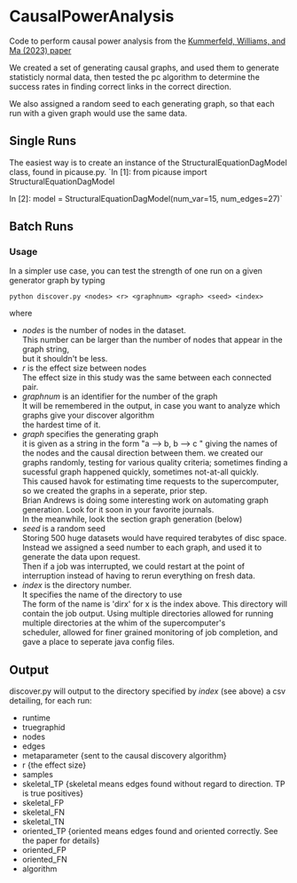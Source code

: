 # CausalPowerAnalysis

Code to perform causal power analysis from the [Kummerfeld, Williams, and Ma (2023) paper](https://link.springer.com/article/10.1007/s41060-023-00399-4.)

We created a set of generating causal graphs, and used them to generate statisticly normal data,
then tested the pc algorithm to determine the success rates in finding correct links in the correct direction.

We also assigned a random seed to each generating graph, so that each run with a given graph would use the same data.

## Single Runs

The easiest way is to create an  instance of the StructuralEquationDagModel class, found in picause.py.
`In [1]: from picause import StructuralEquationDagModel

In [2]: model = StructuralEquationDagModel(num_var=15, num_edges=27)`


## Batch Runs

### Usage
In a simpler use case, you can test the strength of one run on a given generator graph by typing

`python discover.py <nodes> <r> <graphnum> <graph> <seed> <index>`

where 
+ *nodes* is the number of nodes in the dataset.  
  This number can be larger than the number of nodes that appear in the graph string,  
  but it shouldn't be less.
+ *r* is the effect size between nodes  
  The effect size in this study was the same between each connected pair.
+ *graphnum* is an identifier for the number of the graph  
  It will be remembered in the output, in case you want to analyze which graphs give your discover algorithm  
  the hardest time of it.
+ *graph* specifies the generating graph  
   it is given as a  string in the form "a --> b, b --> c " giving the names of the nodes and the causal direction between them.
   we created our graphs randomly, testing for various quality criteria; sometimes finding a sucessful graph happened quickly, sometimes not-at-all quickly.  
   This caused havok for estimating time requests to the supercomputer, so we created the graphs in a seperate, prior step.   
   Brian Andrews is doing some interesting work on automating graph generation. Look for it soon in your favorite journals.  
   In the meanwhile, look the section graph generation (below)
+ *seed* is a random seed  
   Storing 500 huge datasets would have required terabytes of disc space.  
   Instead we assigned a seed number to each graph, and used it to generate the data upon request.  
   Then if a job was interrupted, we could restart at the point of interruption instead of having 
   to rerun everything on fresh data.
+ *index* is the directory number.  
   It specifies the name of the directory to use  
   The form of the name is 'dirx' for x is the index above.
   This directory will contain the job output. 
   Using multiple directories allowed for running multiple directories at the whim of the supercomputer's  
   scheduler, allowed for finer grained monitoring of job completion, and gave a place to seperate java config files.

## Output

discover.py will output to the directory specified by *index* (see above) a csv detailing, for each run:
* runtime
* truegraphid
* nodes
* edges
* metaparameter {sent to the causal discovery algorithm}
* r {the effect size}
* samples
* skeletal_TP {skeletal means edges found without regard to direction. TP is true positives}
* skeletal_FP
* skeletal_FN
* skeletal_TN
* oriented_TP {oriented means edges found and oriented correctly. See the paper for details}
* oriented_FP
* oriented_FN
* algorithm
